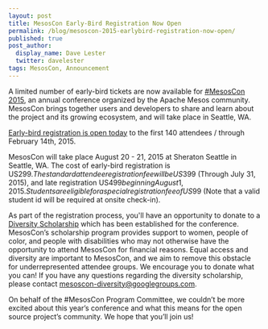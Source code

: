 ```yaml
---
layout: post
title: MesosCon Early-Bird Registration Now Open
permalink: /blog/mesoscon-2015-earlybird-registration-now-open/
published: true
post_author:
  display_name: Dave Lester
  twitter: davelester
tags: MesosCon, Announcement
---
```


A limited number of early-bird tickets are now available for [#MesosCon 2015](http://mesoscon.org), an annual conference organized by the Apache Mesos community. MesosCon brings together users and developers to share and learn about the project and its growing ecosystem, and will take place in Seattle, WA.

[Early-bird registration is open today](http://events.linuxfoundation.org/events/mesoscon/attend/register) to the first 140 attendees / through February 14th, 2015.

MesosCon will take place August 20 - 21, 2015 at Sheraton Seattle in Seattle, WA. The cost of early-bird registration is US$299. The standard attendee registration fee will be US$399 (Through July 31, 2015), and late registration US$499 beginning August 1, 2015. Students are eligible for a special registration fee of US$99 (Note that a valid student id will be required at onsite check-in).

As part of the registration process, you'll have an opportunity to donate to a [Diversity Scholarship](http://events.linuxfoundation.org/events/mesoscon/attend/scholarship) which has been established for the conference. MesosCon’s scholarship program provides support to women, people of color, and people with disabilities who may not otherwise have the opportunity to attend MesosCon for financial reasons. Equal access and diversity are important to MesosCon, and we aim to remove this obstacle for underrepresented attendee groups. We encourage you to donate what you can! If you have any questions regarding the diversity scholarship, please contact [mesoscon-diversity@googlegroups.com](mailto:mesoscon-diversity@googlegroups.com).

On behalf of the #MesosCon Program Committee, we couldn’t be more excited about this year’s conference and what this means for the open source project’s community. We hope that you’ll join us!